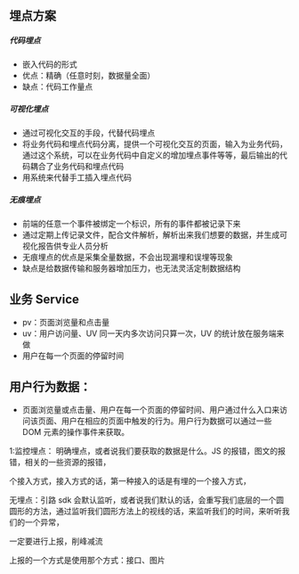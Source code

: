 ## 埋点方案

##### 代码埋点

- 嵌入代码的形式
- 优点：精确（任意时刻，数据量全面）
- 缺点：代码工作量点

##### 可视化埋点

- 通过可视化交互的手段，代替代码埋点
- 将业务代码和埋点代码分离，提供一个可视化交互的页面，输入为业务代码，通过这个系统，可以在业务代码中自定义的增加埋点事件等等，最后输出的代码耦合了业务代码和埋点代码
- 用系统来代替手工插入埋点代码

##### 无痕埋点

- 前端的任意一个事件被绑定一个标识，所有的事件都被记录下来
- 通过定期上传记录文件，配合文件解析，解析出来我们想要的数据，并生成可视化报告供专业人员分析
- 无痕埋点的优点是采集全量数据，不会出现漏埋和误埋等现象
- 缺点是给数据传输和服务器增加压力，也无法灵活定制数据结构

## 业务 Service

- pv：页面浏览量和点击量
- uv：用户访问量、UV 同一天内多次访问只算一次，UV 的统计放在服务端来做
- 用户在每一个页面的停留时间

## 用户行为数据：

- 页面浏览量或点击量、用户在每一个页面的停留时间、用户通过什么入口来访问该页面、用户在相应的页面中触发的行为。用户行为数据可以通过一些 DOM 元素的操作事件来获取。

1:监控埋点： 明确埋点，或者说我们要获取的数据是什么。JS 的报错，图文的报错，相关的一些资源的报错，

个接入方式，接入方式的话，第一种接入的话是有埋的一个接入方式，

无埋点：引路 sdk 会默认监听，或者说我们默认的话，会重写我们底层的一个圆圆形的方法，通过监听我们圆形方法上的视线的话，来监听我们的时间，来听听我们的一个异常，

一定要进行上报，削峰减流

上报的一个方式是使用那个方式：接口、图片
